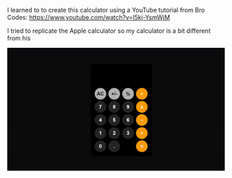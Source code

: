 I learned to to create this calculator using a YouTube tutorial from Bro Codes:
https://www.youtube.com/watch?v=I5kj-YsmWjM

I tried to replicate the Apple calculator so my calculator is a bit different from his

![alt text](2024-07-0318-08-48-ezgif.com-video-to-gif-converter.gif)
